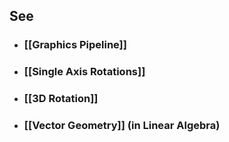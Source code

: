 ---
---

## See

- ### [[Graphics Pipeline]]

- ### [[Single Axis Rotations]]

- ### [[3D Rotation]]

- ### [[Vector Geometry]] (in Linear Algebra)
